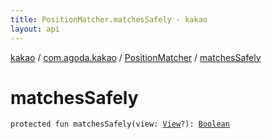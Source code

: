 ```yaml
---
title: PositionMatcher.matchesSafely - kakao
layout: api
---
```


<div class='api-docs-breadcrumbs'><a href="../../index.html">kakao</a> / <a href="../index.html">com.agoda.kakao</a> / <a href="index.html">PositionMatcher</a> / <a href=".">matchesSafely</a></div>

# matchesSafely

<div class="signature"><code><span class="keyword">protected</span> <span class="keyword">fun </span><span class="identifier">matchesSafely</span><span class="symbol">(</span><span class="parameterName" id="com.agoda.kakao.PositionMatcher$matchesSafely(android.view.View)/view">view</span><span class="symbol">:</span>&nbsp;<a href="https://developer.android.com/reference/android/view/View.html"><span class="identifier">View</span></a><span class="symbol">?</span><span class="symbol">)</span><span class="symbol">: </span><a href="https://kotlinlang.org/api/latest/jvm/stdlib/kotlin/-boolean/index.html"><span class="identifier">Boolean</span></a></code></div>
